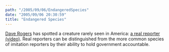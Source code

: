 ```yaml
---
path: "/2005/09/06/EndangeredSpecies" 
date: "2005/09/06 20:30:59" 
title: "Endangered Species" 
---
```

<a href="http://homepage.mac.com/dave_rogers/GHD09-05.html#note_2374">Dave Rogers</a> has spotted a creature rarely seen in America: <a href="http://camworld.com/katrina/movies/MSNBC-Olbermann-Rant-090505.mov">a real reporter (video)</a>. Real reporters can be distinguished from the more common species of imitation reporters by their ability to hold government accountable.